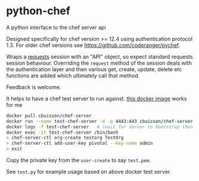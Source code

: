 # python-chef
A python interface to the chef server api

Designed specifically for chef version >= 12.4 using authentication protocol 1.3.  For older chef versions see https://github.com/coderanger/pychef.

Wraps a [requests](https://docs.python-requests.org/en/master/) session with an "API" object, so expect standard requests session behaviour.
Overriding the `request` method of the session deals with the authentication layer and then various get, create, update, delete etc functions are added which ultimately call that method.

Feedback is welcome.

It helps to have a chef test server to run against.
[this docker image](https://hub.docker.com/r/cbuisson/chef-server) works for me

```bash
docker pull cbuisson/chef-server
docker run --name test-chef-server -d -p 4443:443 cbuisson/chef-server
docker logs -f test-chef-server   # (wait for server to bootstrap then ^C)
docker exec -it test-chef-server /bin/bash
> chef-server-ctl org-create testorg TestOrg
> chef-server-ctl add-user-key pivotal --key-name admin
> exit
```
Copy the private key from the `user-create` to say `test.pem`.

See `test.py` for example usage based on above docker test server.
